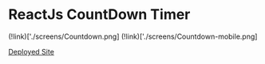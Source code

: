 # ReactJs CountDown Timer

(!link)['./screens/Countdown.png]
(!link)['./screens/Countdown-mobile.png]

[Deployed Site]("https://cheerful-baklava-d8ec75.netlify.app/")